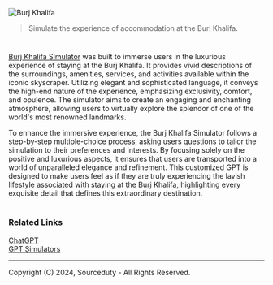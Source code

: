 ![Burj Khalifa](https://github.com/user-attachments/assets/2205e534-68b3-47af-8eca-e59ecd005cbb)

> Simulate the experience of accommodation at the Burj Khalifa.

#

[Burj Khalifa Simulator](https://chatgpt.com/g/g-DiTsWfJah-burj-khalifa-simulator) was built to immerse users in the luxurious experience of staying at the Burj Khalifa. It provides vivid descriptions of the surroundings, amenities, services, and activities available within the iconic skyscraper. Utilizing elegant and sophisticated language, it conveys the high-end nature of the experience, emphasizing exclusivity, comfort, and opulence. The simulator aims to create an engaging and enchanting atmosphere, allowing users to virtually explore the splendor of one of the world's most renowned landmarks.

To enhance the immersive experience, the Burj Khalifa Simulator follows a step-by-step multiple-choice process, asking users questions to tailor the simulation to their preferences and interests. By focusing solely on the positive and luxurious aspects, it ensures that users are transported into a world of unparalleled elegance and refinement. This customized GPT is designed to make users feel as if they are truly experiencing the lavish lifestyle associated with staying at the Burj Khalifa, highlighting every exquisite detail that defines this extraordinary destination.

#
### Related Links

[ChatGPT](https://github.com/sourceduty/ChatGPT)
<br>
[GPT Simulators](https://github.com/sourceduty/GPT_Simulators)

***
Copyright (C) 2024, Sourceduty - All Rights Reserved.
